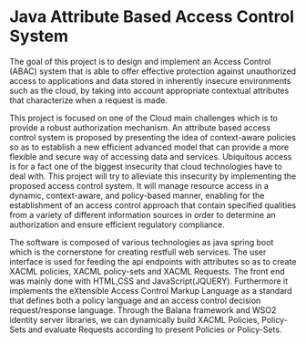 # Java Attribute Based Access Control System


The goal of this project is to design and implement an Access Control (ABAC) system that is able to offer effective protection against unauthorized access to applications and data stored in inherently insecure environments such as the cloud, by taking into account appropriate contextual attributes that characterize when a request is made.

This project is focused on one of the Cloud main challenges which is to provide a robust authorization mechanism. An attribute based access control system is proposed by presenting the idea of context-aware policies so as to establish a new efficient advanced model that can provide a more flexible and secure way of accessing data and services.  Ubiquitous access is for a fact  one of the biggest insecurity that cloud technologies have to deal with. This project will try to alleviate this insecurity by implementing the proposed access control system. It will manage resource access in a dynamic, context-aware, and policy-based manner, enabling for the establishment of an access control approach that contain specified qualities from a variety of different information sources in order to determine an authorization and ensure efficient regulatory compliance.

The software is composed of various technologies as java spring boot which is the cornerstone for creating restfull web services. The user interface is used for feeding the api endpoints with attributes so as to create XACML policies, XACML policy-sets and XACML Requests. The front end was mainly done with HTML,CSS and JavaScript(JQUERY). Furthermore it implements the eXtensible Access Control Markup Language as a standard that defines both a policy language and an access control decision request/response language. Through the Balana framework and WSO2 identity server libraries, we can dynamically build XACML Policies, Policy-Sets and evaluate Requests according to present Policies or Policy-Sets.
